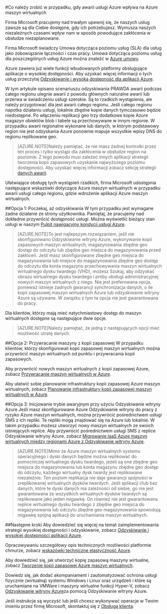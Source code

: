 <properties
    pageTitle="Co należy zrobić w przypadku, gdy awarii usługi Azure wpływa na Azure maszyn wirtualnych | Microsoft Azure"
    description="Dowiedz się, co należy zrobić w przypadku, gdy awarii usługi Azure wpływa na Azure maszyn wirtualnych."
    services="virtual-machines"
    documentationCenter=""
    authors="kmouss"
    manager="timlt"
    editor=""/>

<tags
    ms.service="virtual-machines"
    ms.workload="virtual-machines"
    ms.tgt_pltfrm="na"
    ms.devlang="na"
    ms.topic="article"
    ms.date="05/16/2016"
    ms.author="kmouss;aglick"/>

#<a name="what-to-do-in-the-event-that-an-azure-service-disruption-impacts-azure-virtual-machines"></a>Co należy zrobić w przypadku, gdy awarii usługi Azure wpływa na Azure maszyn wirtualnych

Firma Microsoft pracujemy nad trwałym upewnij się, że naszych usług zawsze są dla Ciebie dostępne, gdy ich potrzebujesz. Wymusza naszych niezależnych czasami wpływ nam w sposób powodujące zakłócenia w obsłudze niezaplanowane.

Firma Microsoft świadczy Umowa dotycząca poziomu usług (SLA) dla usług jako zobowiązanie łączności i czas pracy. Umowa dotycząca poziomu usług dla poszczególnych usług Azure można znaleźć w [Azure umowy](https://azure.microsoft.com/support/legal/sla/).

Azure zawiera już wiele funkcji wbudowanych platformy obsługujące aplikacje o wysokiej dostępności. Aby uzyskać więcej informacji o tych usług przeczytaj [Odzyskiwanie i wysoką dostępność dla aplikacji Azure](../resiliency/resiliency-disaster-recovery-high-availability-azure-applications.md).

W tym artykule opisano scenariuszu odzyskiwania PRAWDA awarii podczas całego regionu ulegnie awarii z powodu głównych naturalne awarii lub przerwa w świadczeniu usługi szerokie. Są to rzadkich wystąpienia, ale należy przygotować dla jest awarii całego regionu. Jeśli całego regionu napotka działaniu usługi, lokalnie zbędne kopie danych tymczasowo będzie niedostępne. Po włączeniu replikacji geo trzy dodatkowe kopie Azure magazyn obiektów blob i tabele są przechowywane w innym regionie. W przypadku awarii regionalne wykonane lub danych, w którym podstawowy region nie jest odzyskania Azure ponownie mapuje wszystkie wpisy DNS do regionu replikowane geo.

>[AZURE.NOTE]Należy pamiętać, że nie masz żadnej kontrolki przez ten proces i tylko wystąpi dla zakłócenia w obsłudze region na poziomie. Z tego powodu musi zależeć innych aplikacji strategii tworzenia kopii zapasowych uzyskanie najwyższego poziomu dostępności. Aby uzyskać więcej informacji zobacz sekcję strategii [danych awarii](../resiliency/resiliency-disaster-recovery-azure-applications.md#data-strategies-for-disaster-recovery).

Ułatwiające obsługę tych wystąpień rzadkich, firma Microsoft udostępnia następujące wskazówki dotyczące Azure maszyn wirtualnych w przypadku awarii usługi całego regionu, gdzie wdrożenie aplikacji Azure maszyn wirtualnych.

##<a name="option-1-wait-for-recovery"></a>Opcja 1: Poczekaj, aż odzyskiwania
W tym przypadku jest wymagane żadne działanie ze strony użytkownika. Pamiętaj, że pracujemy nad dokładnie przywrócić dostępność usługi. Można wyświetlić bieżący stan usługi w naszym [Pulpit nawigacyjny kondycji usługi Azure](https://azure.microsoft.com/status/).

>[AZURE.NOTE]To jest najlepszym rozwiązaniem, jeśli nie skonfigurowano Odzyskiwanie witryny Azure, wykonywanie kopii zapasowych maszyn wirtualnych, magazynowania zbędne geo dostęp do odczytu lub zbędne geo miejsca do magazynowania przed zakłóceń. Jeśli masz skonfigurowane zbędne geo miejsca do magazynowania lub miejsce do magazynowania zbędne geo dostęp do odczytu dla konta magazynu przechowywania maszyn wirtualnych wirtualnego dysku twardego (VHD), możesz Szukaj, aby odzyskać obrazu wirtualnego dysku twardego i próby obsługi administracyjnej nowych maszyn wirtualnych z niego. Nie jest preferowana opcja, ponieważ istnieje żadnych gwarancji synchronizacja danych, o ile kopii zapasowej maszyn wirtualnych Azure lub odzyskiwanie witryny Azure są używane. W związku z tym ta opcja nie jest gwarantowana do pracy.

Dla klientów, którzy mają mieć natychmiastowy dostęp do maszyn wirtualnych dostępne są następujące dwie opcje.  

>[AZURE.NOTE]Należy pamiętać, że jedną z następujących opcji mieć możliwość utratę danych.     

##<a name="option-2-restore-a-vm-from-a-backup"></a>Opcja 2: Przywracanie maszyny z kopii zapasowej
W przypadku klientów, którzy skonfigurowali kopii zapasowej maszyn wirtualnych można przywrócić maszyn wirtualnych od punktu i przywracania kopii zapasowych.

Aby przywrócić nowych maszyn wirtualnych z kopii zapasowej Azure, zobacz [Przywracanie maszyn wirtualnych w Azure](../backup/backup-azure-restore-vms.md).

Aby ułatwić sobie planowanie infrastruktury kopii zapasowej Azure maszyn wirtualnych, zobacz [Planowanie infrastruktury kopii zapasowej maszyn wirtualnych w Azure](../backup/backup-azure-vms-introduction.md).

##<a name="option-3-initiate-a-failover-by-using-azure-site-recovery"></a>Opcja 3: Inicjowanie trybie awaryjnym przy użyciu Odzyskiwanie witryny Azure
Jeśli masz skonfigurowane Azure Odzyskiwanie witryny do pracy z ryzyko Azure maszyn wirtualnych, można przywrócić pośrednictwem usługi SMS z ich repliki. Te repliki mogą znajdować się na Azure lub lokalnie. W takim przypadku możesz utworzyć nowy maszyn wirtualnych ze swoich istniejących replice. Aby przywrócić pośrednictwem usługi SMS z replice Odzyskiwanie witryny Azure, zobacz [Migrowanie IaaS Azure maszyn wirtualnych między regionami Azure z Odzyskiwanie witryny Azure](../site-recovery/site-recovery-migrate-azure-to-azure.md).

>[AZURE.NOTE]Mimo że Azure maszyn wirtualnych systemu operacyjnego i dyski danych będzie można replikować do pomocniczej wirtualnego dysku twardego, jeżeli są one zbędne geo miejsca do magazynowania lub konta magazynu zbędne geo dostęp do odczytu, każdego wirtualny dysk twardy jest replikowane niezależnie. Ten poziom replikacja nie daje gwarancji spójności w zreplikowanej wirtualnych dysków twardych. Jeśli aplikacji i/lub baz danych, które te dyski danych ma zależności od siebie, go nie jest gwarantowana że wszystkich wirtualnych dysków twardych są replikowane jako jeden migawkę. On również nie jest gwarantowana replice wirtualnego dysku twardego z zbędne geo miejsca do magazynowania lub odczytu zbędne geo magazynowania spowodują migawkę spójną aplikacji do uruchamiania maszyn wirtualnych.

##<a name="next-steps"></a>Następne kroki
Aby dowiedzieć się więcej na temat zaimplementowania strategii wysokiej dostępności i odzyskiwanie, zobacz [Odzyskiwanie i wysokiej dostępności aplikacji Azure](../resiliency/resiliency-disaster-recovery-high-availability-azure-applications.md).

Opracowywaniu szczegółowy opis technicznych możliwości platformie chmurze, zobacz [wskazówki techniczne elastyczność Azure](../resiliency/resiliency-technical-guidance.md).

Aby dowiedzieć się, jak utworzyć kopię zapasową maszyny wirtualne, zobacz [Tworzenie kopii zapasowej Azure maszyn wirtualnych](../backup/backup-azure-vms.md).

Dowiedz się, jak dodać akompaniament i zautomatyzować ochrona usługi fizycznie (wirtualną) systemu Windows i Linux oraz urządzeń i które są uruchamiane na VMWare i maszyny wirtualne funkcji Hyper-V, zobacz [Odzyskiwanie witryny Azure](https://azure.microsoft.com/documentation/learning-paths/site-recovery/)za pomocą Odzyskiwanie witryny Azure.

Jeśli instrukcje są wyczyść lub jeśli chcesz wykonywać operacje w Twoim imieniu przez firmę Microsoft, skontaktuj się z [Obsługą klienta](https://portal.azure.com/#blade/Microsoft_Azure_Support/HelpAndSupportBlade).
